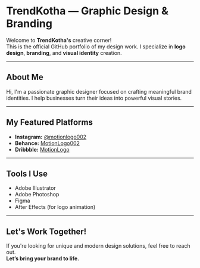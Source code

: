 
# TrendKotha — Graphic Design & Branding

Welcome to **TrendKotha's** creative corner!  
This is the official GitHub portfolio of my design work. I specialize in **logo design**, **branding**, and **visual identity** creation.

---

## About Me
Hi, I'm a passionate graphic designer focused on crafting meaningful brand identities. I help businesses turn their ideas into powerful visual stories.

---

## My Featured Platforms  
- **Instagram:** [@motionlogo002](https://www.instagram.com/motionlogo002)  
- **Behance:** [MotionLogo002](https://www.behance.net/MotionLogo002)  
- **Dribbble:** [MotionLogo](https://dribbble.com/Motionlogo)

---

## Tools I Use
- Adobe Illustrator  
- Adobe Photoshop  
- Figma  
- After Effects (for logo animation)

---

## Let's Work Together!
If you're looking for unique and modern design solutions, feel free to reach out.  
**Let’s bring your brand to life.**
